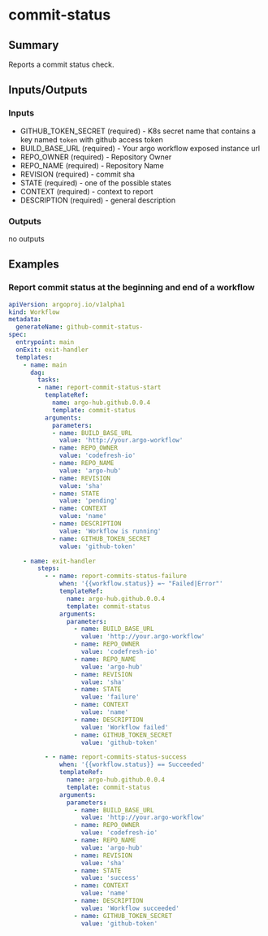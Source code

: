 # commit-status

## Summary
Reports a commit status check.

## Inputs/Outputs

### Inputs
* GITHUB_TOKEN_SECRET (required) - K8s secret name that contains a key named `token` with github access token
* BUILD_BASE_URL (required) - Your argo workflow exposed instance url
* REPO_OWNER (required) - Repository Owner
* REPO_NAME (required) - Repository Name
* REVISION (required) - commit sha
* STATE (required) - one of the possible states
* CONTEXT (required) - context to report
* DESCRIPTION (required) - general description

### Outputs
no outputs

## Examples

### Report commit status at the beginning and end of a workflow
```yaml
apiVersion: argoproj.io/v1alpha1
kind: Workflow
metadata:
  generateName: github-commit-status-
spec:
  entrypoint: main
  onExit: exit-handler
  templates:
    - name: main
      dag:
        tasks:
        - name: report-commit-status-start
          templateRef:
            name: argo-hub.github.0.0.4
            template: commit-status
          arguments:
            parameters:
            - name: BUILD_BASE_URL
              value: 'http://your.argo-workflow'
            - name: REPO_OWNER
              value: 'codefresh-io'
            - name: REPO_NAME
              value: 'argo-hub'
            - name: REVISION
              value: 'sha'
            - name: STATE
              value: 'pending'
            - name: CONTEXT
              value: 'name'
            - name: DESCRIPTION
              value: 'Workflow is running'
            - name: GITHUB_TOKEN_SECRET
              value: 'github-token'

    - name: exit-handler
        steps:
          - - name: report-commits-status-failure
              when: '{{workflow.status}} =~ "Failed|Error"'
              templateRef:
                name: argo-hub.github.0.0.4
                template: commit-status
              arguments:
                parameters:
                  - name: BUILD_BASE_URL
                    value: 'http://your.argo-workflow'
                  - name: REPO_OWNER
                    value: 'codefresh-io'
                  - name: REPO_NAME
                    value: 'argo-hub'
                  - name: REVISION
                    value: 'sha'
                  - name: STATE
                    value: 'failure'
                  - name: CONTEXT
                    value: 'name'
                  - name: DESCRIPTION
                    value: 'Workflow failed'
                  - name: GITHUB_TOKEN_SECRET
                    value: 'github-token'

          - - name: report-commits-status-success
              when: '{{workflow.status}} == Succeeded'
              templateRef:
                name: argo-hub.github.0.0.4
                template: commit-status
              arguments:
                parameters:
                  - name: BUILD_BASE_URL
                    value: 'http://your.argo-workflow'
                  - name: REPO_OWNER
                    value: 'codefresh-io'
                  - name: REPO_NAME
                    value: 'argo-hub'
                  - name: REVISION
                    value: 'sha'
                  - name: STATE
                    value: 'success'
                  - name: CONTEXT
                    value: 'name'
                  - name: DESCRIPTION
                    value: 'Workflow succeeded'
                  - name: GITHUB_TOKEN_SECRET
                    value: 'github-token'
```
